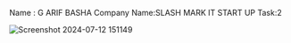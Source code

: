 Name : G ARIF BASHA
Company Name:SLASH MARK IT START UP
Task:2

![Screenshot 2024-07-12 151149](https://github.com/user-attachments/assets/4e68dd54-9dcc-4409-be04-1c5b3d26c889)
